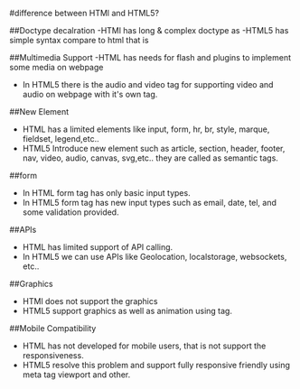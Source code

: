 #difference between HTMl and HTML5?

##Doctype decalration
-HTMl has long & complex doctype as <!DOCTYPE HTML PUBLIC "-//W3C//DID HTL 4.01//EN" "http://www.w3.org/Tr/html4/strict.dtd">
-HTML5 has simple syntax compare to html that is <!DOCTYPE HTML>

##Multimedia Support
-HTML has needs for flash and plugins to implement some media on webpage
- In HTML5 there is the audio and video tag for supporting video and audio on webpage with it's own tag.

##New Element
- HTML has a limited elements like input, form, hr, br, style, marque, fieldset, legend,etc..
- HTML5 Introduce new element such as article, section, header, footer, nav, video, audio, canvas, svg,etc.. they are called as semantic tags.

##form
- In HTML form tag has only basic input types.
- In HTML5 form tag has new input types such as email, date, tel, and some validation provided.

##APIs
- HTML has limited support of API calling.
- In HTML5 we can use APIs like Geolocation, localstorage, websockets, etc..

##Graphics
- HTMl does not support the graphics
- HTML5 support graphics as well as animation using <canvas> tag.

##Mobile Compatibility
- HTML has not developed for mobile users, that is not support the responsiveness.
- HTML5 resolve this problem and support fully responsive friendly using meta tag viewport and other.